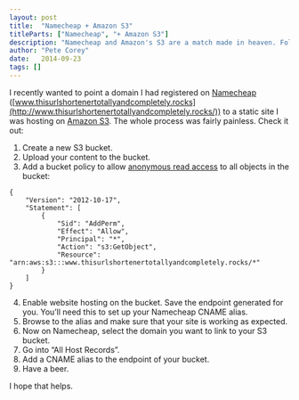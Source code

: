 ```yaml
---
layout: post
title:  "Namecheap + Amazon S3"
titleParts: ["Namecheap", "+ Amazon S3"]
description: "Namecheap and Amazon's S3 are a match made in heaven. Follow these steps to get both working together seamlessly."
author: "Pete Corey"
date:   2014-09-23
tags: []
---
```


I recently wanted to point a domain I had registered on [Namecheap](https://www.namecheap.com/) ([www.thisurlshortenertotallyandcompletely.rocks](http://www.thisurlshortenertotallyandcompletely.rocks/)) to a static site I was hosting on [Amazon S3](http://aws.amazon.com/s3). The whole process was fairly painless. Check it out:

1. Create a new S3 bucket.
2. Upload your content to the bucket.
3. Add a bucket policy to allow [anonymous read access](http://docs.aws.amazon.com/AmazonS3/latest/dev/example-bucket-policies.html) to all objects in the bucket:
<pre><code class="language-javascript">{
    "Version": "2012-10-17",
    "Statement": [
        {
            "Sid": "AddPerm",
            "Effect": "Allow",
            "Principal": "*",
            "Action": "s3:GetObject",
            "Resource": "arn:aws:s3:::www.thisurlshortenertotallyandcompletely.rocks/*"
        }
    ]
}</code></pre>

4. Enable website hosting on the bucket. Save the endpoint generated for you. You’ll need this to set up your Namecheap CNAME alias.
5. Browse to the alias and make sure that your site is working as expected.
6. Now on Namecheap, select the domain you want to link to your S3 bucket.
7. Go into “All Host Records”.
8. Add a CNAME alias to the endpoint of your bucket.
9. Have a beer.

I hope that helps.
